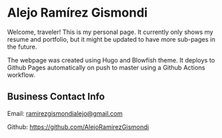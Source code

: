 
# Alejo Ramírez Gismondi

Welcome, traveler! This is my personal page. It currently only shows my resume and portfolio, but it might be updated to have more sub-pages in the future.

The webpage was created using Hugo and Blowfish theme. It deploys to Github Pages automatically on push to master using a Github Actions workflow.

## Business Contact Info

Email: <ramirezgismondialejo@gmail.com>

Github: <https://github.com/AlejoRamirezGismondi>
